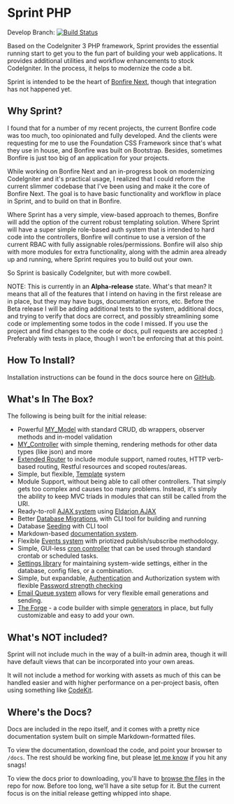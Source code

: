 # Sprint PHP

Develop Branch: [![Build Status](https://travis-ci.org/ci-bonfire/Sprint.svg?branch=develop)](https://travis-ci.org/ci-bonfire/Sprint)

Based on the CodeIgniter 3 PHP framework, Sprint provides the essential running start to get you to the fun part of building your web applications. It provides additional utilities and workflow enhancements to stock CodeIgniter. In the process, it helps to modernize the code a bit. 

Sprint is intended to be the heart of [Bonfire Next](https://github.com/ci-bonfire/Bonfire-Next), though that integration has not happened yet. 

## Why Sprint?
I found that for a number of my recent projects, the current Bonfire code was too much, too opinionated and fully developed. And the clients were requesting for me to use the Foundation CSS Framework since that's what they use in house, and Bonfire was built on Bootstrap. Besides, sometimes Bonfire is just too big of an application for your projects. 

While working on Bonfire Next and an in-progress book on modernizing CodeIgniter and it's practical usage,  I realized that I could reform the current slimmer codebase that I've been using and make it the core of Bonfire Next. The goal is to have basic functionality and workflow in place in Sprint, and to build on that in Bonfire. 

Where Sprint has a very simple, view-based approach to themes, Bonfire will add the option of the current robust templating solution. Where Sprint will have a super simple role-based auth system that is intended to hard code into the controllers, Bonfire will continue to use a version of the current RBAC with fully assignable roles/permissions. Bonfire will also ship with more modules for extra functionality, along with the admin area already up and running, where Sprint requires you to build out your own. 

So Sprint is basically CodeIgniter, but with more cowbell.

NOTE: This is currently in an **Alpha-release** state. What's that mean? It means that all of the features that I intend on having in the first release are in place, but they may have bugs, documentation errors, etc. Before the Beta release I will be adding additional tests to the system, additional docs, and trying to verify that docs are correct, and possibly streamlining some code or implementing some todos in the code I missed. If you use the project and find changes to the code or docs, pull requests are accepted :) Preferably with tests in place, though I won't be enforcing that at this point.

## How To Install?
Installation instructions can be found in the docs source here on [GitHub](https://github.com/ci-bonfire/Sprint/blob/develop/myth/_docs_src/installation.md).

## What's In The Box?

The following is being built for the initial release:

* Powerful [MY_Model](https://github.com/ci-bonfire/Sprint/blob/develop/myth/_docs_src/general/models.md) with standard CRUD, db wrappers, observer methods and in-model validation
* [MY_Controller](https://github.com/ci-bonfire/Sprint/blob/develop/myth/_docs_src/general/controllers.md) with simple theming, rendering methods for other data types (like json) and more
* [Extended Router](https://github.com/ci-bonfire/Sprint/blob/develop/myth/_docs_src/general/routes.md) to include module support, named routes, HTTP verb-based routing, Restful resources and scoped routes/areas.
* Simple, but flexible, [Template](https://github.com/ci-bonfire/Sprint/blob/develop/myth/_docs_src/general/themes.md) system
* Module Support, without being able to call other controllers. That simply gets too complex and causes too many problems. Instead, it's simply the ability to keep MVC triads in modules that can still be called from the URI.
* Ready-to-roll [AJAX system](https://github.com/ci-bonfire/Sprint/blob/develop/myth/_docs_src/general/ajax.md) using [Eldarion AJAX](https://github.com/eldarion/eldarion-ajax)
* Better [Database Migrations](https://github.com/ci-bonfire/Sprint/blob/develop/myth/_docs_src/database/migrations.md), with CLI tool for building and running
* Database [Seeding](https://github.com/ci-bonfire/Sprint/blob/develop/myth/_docs_src/database/seeding.md) with CLI tool
* Markdown-based [documentation system](https://github.com/ci-bonfire/Sprint/blob/develop/myth/_docs_src/writing_docs.md).
* Flexible [Events system](https://github.com/ci-bonfire/Sprint/blob/develop/myth/_docs_src/general/events.md) with priotized publish/subscribe methodology.
* Simple, GUI-less [cron controller](https://github.com/ci-bonfire/Sprint/blob/develop/myth/_docs_src/general/cronjobs.md) that can be used through standard crontab or scheduled tasks.
* [Settings library](https://github.com/ci-bonfire/Sprint/blob/develop/myth/_docs_src/general/settings.md) for maintaining system-wide settings, either in the database, config files, or a combination.
* Simple, but expandable, [Authentication](https://github.com/ci-bonfire/Sprint/blob/develop/myth/_docs_src/security/authentication.md) and Authorization system with flexible [Password strength checking](https://github.com/ci-bonfire/Sprint/blob/develop/myth/_docs_src/security/passwords.md)
* [Email Queue system](https://github.com/ci-bonfire/Sprint/blob/develop/myth/_docs_src/general/email.md) allows for very flexible email generations and sending. 
* [The Forge](https://github.com/ci-bonfire/Sprint/blob/develop/myth/_docs_src/forge/overview.md) - a code builder with simple [generators](https://github.com/ci-bonfire/Sprint/blob/develop/myth/_docs_src/forge/generators.md) in place, but fully customizable and easy to add your own.


## What's NOT included?

Sprint will not include much in the way of a built-in admin area, though it will have default views that can be incorporated into your own areas.

It will not include a method for working with assets as much of this can be handled easier and with higher performance on a per-project basis, often using something like [CodeKit](http://incident57.com/codekit/).

## Where's the Docs?
Docs are included in the repo itself, and it comes with a pretty nice documentation system built on simple Markdown-formatted files. 

To view the documentation, download the code, and point your browser to `/docs`. The rest should be working fine, but please [let me know](https://github.com/ci-bonfire/Sprint/issues) if you hit any snags! 

To view the docs prior to downloading, you'll have to [browse the files](https://github.com/ci-bonfire/Sprint/tree/develop/myth/_docs_src) in the repo for now. Before too long, we'll have a site setup for it. But the current focus is on the initial release getting whipped into shape. 
